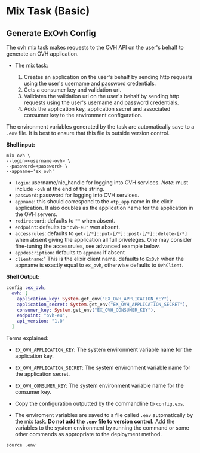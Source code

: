 # Mix Task (Basic)

## Generate ExOvh Config

The ovh mix task makes requests to the OVH API on the user's behalf to generate an OVH application.

- The mix task:

  1. Creates an application on the user's behalf by sending http requests using the user's username and password credentials.
  2. Gets a consumer key and validation url.
  3. Validates the validation url on the user's behalf by sending http requests using the user's username and password credentials.
  4. Adds the application key, application secret and associated consumer key to the environment configuration.
  
The environment variables generated by the task are automatically save to a `.env` file. It is best to ensure that this file is outside
version control.

**Shell input:**

```shell
mix ovh \
--login=<username-ovh> \
--password=<password> \
--appname='ex_ovh'
```

- `login`: username/nic_handle for logging into OVH services. *Note*: must include `-ovh` at the end of the string.
- `password`: password for logging into OVH services.
- `appname`: this should correspond to the `otp_app` name in the elixir application. It also doubles as the application name 
for the application in the OVH servers.
- `redirecturi`: defaults to `""` when absent.
- `endpoint`: defaults to `"ovh-eu"` wen absent.
- `accessrules`: defaults to `get-[/*]::put-[/*]::post-[/*]::delete-[/*]` when absent giving the application all
  full priveleges. One may consider fine-tuning the accessrules, see advanced example below.
- `appdescription`: defaults to `appname` if absent
- `clientname`:" This is the elixir client name. defaults to `ExOvh` when the appname is exactly equal to `ex_ovh`, otherwise defaults to `OvhClient`.


**Shell Output:**

```elixir
config :ex_ovh,
  ovh: [
    application_key: System.get_env("EX_OVH_APPLICATION_KEY"),
    application_secret: System.get_env("EX_OVH_APPLICATION_SECRET"),
    consumer_key: System.get_env("EX_OVH_CONSUMER_KEY"),
    endpoint: "ovh-eu",
    api_version: "1.0"
  ]
```

Terms explained:

- `EX_OVH_APPLICATION_KEY`: The system environment variable name for the application key.
- `EX_OVH_APPLICATION_SECRET`: The system environment variable name for the application secret.
- `EX_OVH_CONSUMER_KEY`: The system environment variable name for the consumer key.


- Copy the configuration outputted by the commandline to `config.exs`.


- The enviroment variables are saved to a file called `.env` automatically by the mix task.
**Do not add the `.env` file to version control.** Add the variables to the system environment
by running the command or some other commands as appropriate to the deployment method.


```shell
source .env
```